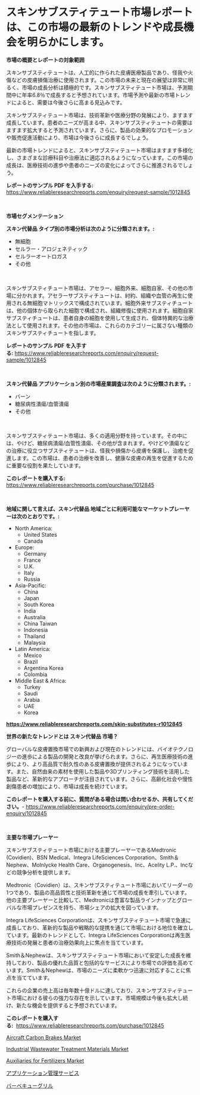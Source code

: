 <p><h1>スキンサブスティテュート市場レポートは、この市場の最新のトレンドや成長機会を明らかにします。</h1></p><p><strong>市場の概要とレポートの対象範囲</strong></p>
<p><p>スキンサブスティテュートは、人工的に作られた皮膚医療製品であり、怪我や火傷などの皮膚損傷治療に使用されます。この市場の未来と現在の展望は非常に明るく、市場の成長分析は積極的です。スキンサブスティテュート市場は、予測期間中に年率6.8％で成長すると予想されています。市場予測や最新の市場トレンドによると、需要は今後さらに高まる見込みです。</p><p>スキンサブスティテュート市場は、技術革新や医療分野の発展により、ますます成長しています。患者のニーズが高まる中、スキンサブスティテュートの需要はますます拡大すると予測されています。さらに、製品の効果的なプロモーションや販売促進活動により、市場は今後さらに成長するでしょう。</p><p>最新の市場トレンドによると、スキンサブスティテュート市場はますます多様化し、さまざまな診療科目や治療法に適応されるようになっています。この市場の成長は、医療技術の進歩や患者のニーズの変化によってさらに推進されるでしょう。</p></p>
<p><strong>レポートのサンプル PDF を入手する:</strong> <a href="https://www.reliableresearchreports.com/enquiry/request-sample/1012845">https://www.reliableresearchreports.com/enquiry/request-sample/1012845</a></p>
<p>&nbsp;</p>
<p><strong>市場セグメンテーション</strong></p>
<p><strong>スキン代替品 タイプ別の市場分析は次のように分類されます。:</strong></p>
<p><ul><li>無細胞</li><li>セルラー・アロジェネティック</li><li>セルラーオートロガス</li><li>その他</li></ul></p>
<p>&nbsp;</p>
<p><p>スキンサブスティチュート市場は、アセラー、細胞外来、細胞自家、その他の市場に分かれます。アセラーサブスティチュートは、紂約、組織や血管の再生に使用される無細胞マトリックスで構成されています。細胞外来サブスティチュートは、他の個体から取られた細胞で構成され、組織修復に使用されます。細胞自家サブスティチュートは、患者自身の細胞を使用して生成され、個体特異的な治療法として使用されます。その他の市場は、これらのカテゴリーに属さない種類のスキンサブスティチュートを指します。</p></p>
<p><strong>レポートのサンプル PDF を入手する:</strong>&nbsp;<a href="https://www.reliableresearchreports.com/enquiry/request-sample/1012845">https://www.reliableresearchreports.com/enquiry/request-sample/1012845</a></p>
<p>&nbsp;</p>
<p><strong> スキン代替品 アプリケーション別の市場産業調査は次のように分類されます。:</strong></p>
<p><ul><li>バーン</li><li>糖尿病性潰瘍/血管潰瘍</li><li>その他</li></ul></p>
<p>&nbsp;</p>
<p><p>スキンサブスティテュート市場は、多くの適用分野を持っています。その中には、やけど、糖尿病潰瘍/血管性潰瘍、その他が含まれます。やけどや潰瘍などの治療に役立つサブスティテュートは、怪我や損傷から皮膚を保護し、治癒を促進します。この市場は、患者の治療を改善し、健康な皮膚の再生を促進するために重要な役割を果たしています。</p></p>
<p><strong>このレポートを購入する:</strong>&nbsp; <a href="https://www.reliableresearchreports.com/purchase/1012845">https://www.reliableresearchreports.com/purchase/1012845</a></p>
<p>&nbsp;</p>
<p><strong>地域に関して言えば、スキン代替品 地域ごとに利用可能なマーケットプレーヤーは次のとおりです。:</strong></p>
<p><ul>
    <li>
        North America:
        <ul>
            <li>United States</li>
            <li>Canada</li>
        </ul>
    </li>
    <li>
        Europe:
        <ul>
            <li>Germany</li>
            <li>France</li>
            <li>U.K.</li>
            <li>Italy</li>
            <li>Russia</li>
        </ul>
    </li>
    <li>
        Asia-Pacific:
        <ul>
            <li>China</li>
            <li>Japan</li>
            <li>South Korea</li>
            <li>India</li>
            <li>Australia</li>
            <li>China Taiwan</li>
            <li>Indonesia</li>
            <li>Thailand</li>
            <li>Malaysia</li>
        </ul>
    </li>
    <li>
        Latin America:
        <ul>
            <li>Mexico</li>
            <li>Brazil</li>
            <li>Argentina Korea</li>
            <li>Colombia</li>
        </ul>
    </li>
    <li>
        Middle East & Africa:
        <ul>
            <li>Turkey</li>
            <li>Saudi</li>
            <li>Arabia</li>
            <li>UAE</li>
            <li>Korea</li>
        </ul>
    </li>
    </ul></p>
<p><strong><a href="https://www.reliableresearchreports.com/skin-substitutes-r1012845">https://www.reliableresearchreports.com/skin-substitutes-r1012845</a></strong>&nbsp;</p>
<p><strong>世界の新たなトレンドとは スキン代替品 市場？</strong></p>
<p><p>グローバルな皮膚置換市場での新興および現在のトレンドには、バイオテクノロジーの進歩による製品の開発と改良が挙げられます。さらに、再生医療技術の進歩により、より高品質で耐久性のある皮膚置換が提供されるようになっています。また、自然由来の素材を使用した製品や3Dプリンティング技術を活用した製品など、革新的なアプローチが注目されています。さらに、高齢化社会や慢性創傷患者の増加により、市場は成長を続けています。</p></p>
<p><strong>このレポートを購入する前に、質問がある場合は問い合わせるか、共有してください。</strong>- <a href="https://www.reliableresearchreports.com/enquiry/pre-order-enquiry/1012845">https://www.reliableresearchreports.com/enquiry/pre-order-enquiry/1012845</a></p>
<p>&nbsp;</p>
<p><strong>主要な市場プレーヤー</strong></p>
<p><p>スキンサブスティテュート市場における主要プレーヤーであるMedtronic (Covidien)、BSN Medical、Integra LifeSciences Corporation、Smith＆Nephew、Molnlycke Health Care、Organogenesis、Inc、Acelity L.P.、Incなどの競争分析を提供します。</p><p>Medtronic（Covidien）は、スキンサブスティテュート市場においてリーダーの1つであり、製品の高品質性と技術革新を通じて市場の成長を牽引しています。他の主要プレーヤーと比較して、Medtronicは豊富な製品ラインナップとグローバルな市場プレゼンスを持ち、市場シェアの拡大を図っています。</p><p>Integra LifeSciences Corporationは、スキンサブスティテュート市場で急速に成長しており、革新的な製品や戦略的な提携を通じて市場における地位を確立しています。最新のトレンドとして、Integra LifeSciences Corporationは再生医療技術の発展と患者の治療効果向上に焦点を当てています。</p><p>Smith＆Nephewは、スキンサブスティテュート市場において安定した成長を維持しており、製品の優れた品質と包括的なサービスにより市場での評価を高めています。Smith＆Nephewは、市場のニーズに柔軟かつ迅速に対応することに焦点を当てています。</p><p>これらの企業の売上高は毎年数十億ドルに達しており、スキンサブスティテュート市場における彼らの強力な存在を示しています。市場規模は今後も拡大し続け、新たな機会を提供すると予想されています。</p></p>
<p><strong>このレポートを購入する:</strong>&nbsp;&nbsp;<a href="https://www.reliableresearchreports.com/purchase/1012845">https://www.reliableresearchreports.com/purchase/1012845</a></p>
<p><p><a href="https://github.com/Chiragrp22/Market-Research-Report-List-4/blob/main/aircraft-carbon-brakes-market.md">Aircraft Carbon Brakes Market</a></p><p><a href="https://www.linkedin.com/pulse/decoding-industrial-wastewater-treatment-materials-market-mia5c?trackingId=%2B2uWa7o%2FwBNYcQVTxNjQ%2Bg%3D%3D">Industrial Wastewater Treatment Materials Market</a></p><p><a href="https://www.linkedin.com/pulse/auxiliaries-fertilizers-market-analysis-size-global-industry-mxauc?trackingId=B8ZqH4nqpriWscLlF2sg9g%3D%3D">Auxiliaries for Fertilizers Market</a></p><p><a href="https://github.com/bucuel854722/Market-Research-Report-List-1/blob/main/220329326922.md">アプリケーション管理サービス</a></p><p><a href="https://github.com/AriMuller2009/Market-Research-Report-List-1/blob/main/875141526923.md">バーベキューグリル</a></p></p>